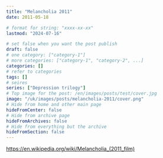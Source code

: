 ```yaml
---
title: "Melancholia 2011"
date: 2011-05-18

# format for string: "xxxx-xx-xx"
lastmod: "2024-07-16"

# set false when you want the post publish
draft: false
# one category: ["category-1"]
# more categories: ["category-1", "category-2", ...]
categories: []
# refer to categories
tags: []
# seires
series: ["Depression trilogy"]
# Top image for the post: /en/images/posts/test/cover.jpg
image: "/uk/images/posts/melancholia-2011/cover.png"
# Hide from home and other main page
hideFromCenter: false
# Hide from archive page
hideFromArchives: false
# Hide from everything but the archive
hideFromSection: false
---
```

https://en.wikipedia.org/wiki/Melancholia_(2011_film)
<!--more-->